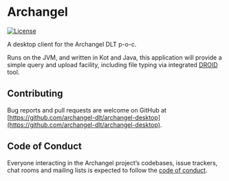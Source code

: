 # Archangel

[![License](http://img.shields.io/:license-mit-blue.svg?style=flat-square)](http://archangel-dlt.mit-license.org)

A desktop client for the Archangel DLT p-o-c.

Runs on the JVM, and written in Kot and Java, this application will provide a simple query and upload facility, including file typing via integrated [DROID](http://www.nationalarchives.gov.uk/information-management/manage-information/policy-process/digital-continuity/file-profiling-tool-droid/) tool.

## Contributing

Bug reports and pull requests are welcome on GitHub at
[https://github.com/archangel-dlt/archangel-desktop](https://github.com/archangel-dlt/archangel-desktop).

## Code of Conduct

Everyone interacting in the Archangel project’s codebases, issue trackers, chat rooms and mailing lists
is expected to follow the [code of conduct](https://github.com/archangel-dlt/archangel-desktop/blob/master/CODE_OF_CONDUCT.md).
